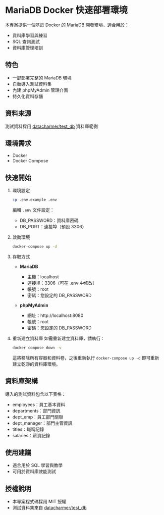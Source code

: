 # MariaDB Docker 快速部署環境

本專案提供一個基於 Docker 的 MariaDB 開發環境，適合用於：
- 資料庫學習與練習
- SQL 查詢測試
- 資料庫管理培訓

## 特色
- 一鍵部署完整的 MariaDB 環境
- 自動導入測試資料集
- 內建 phpMyAdmin 管理介面
- 持久化資料存儲

## 資料來源
測試資料採用 [datacharmer/test_db](https://github.com/datacharmer/test_db) 資料庫範例

## 環境需求
- Docker
- Docker Compose

## 快速開始

1. 環境設定
   ```bash
   cp .env.example .env
   ```
   編輯 `.env` 文件設定：
   - DB_PASSWORD：資料庫密碼
   - DB_PORT：連接埠（預設 3306）

2. 啟動環境
   ```bash
   docker-compose up -d
   ```

3. 存取方式
   - **MariaDB**
     - 主機：localhost
     - 連接埠：3306（可在 .env 中修改）
     - 帳號：root
     - 密碼：您設定的 DB_PASSWORD

   - **phpMyAdmin**
     - 網址：http://localhost:8080
     - 帳號：root
     - 密碼：您設定的 DB_PASSWORD

4. 重新建立資料庫
   如需重新建立資料庫，請執行：
   ```bash
   docker compose down -v
   ```
   這將移除所有容器和資料卷，之後重新執行 `docker-compose up -d` 即可重新建立乾淨的資料庫環境。

## 資料庫架構
導入的測試資料包含以下表格：
- employees：員工基本資料
- departments：部門資訊
- dept_emp：員工部門關聯
- dept_manager：部門主管資訊
- titles：職稱記錄
- salaries：薪資記錄

## 使用建議
- 適合用於 SQL 學習與教學
- 可用於資料庫效能測試

## 授權說明
- 本專案程式碼採用 MIT 授權
- 測試資料集來自 [datacharmer/test_db](https://github.com/datacharmer/test_db)
